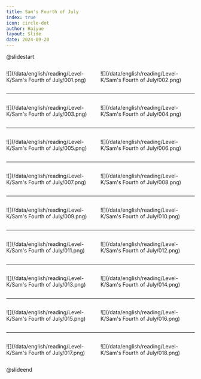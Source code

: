 ```yaml
---
title: Sam's Fourth of July
index: true
icon: circle-dot
author: Haiyue
layout: Slide
date: 2024-09-20
---
```

 
@slidestart

<div style="display:flex">
<div style="flex:1">

![](/data/english/reading/Level-K/Sam's Fourth of July/001.png)
</div>
<div style="flex:1">

![](/data/english/reading/Level-K/Sam's Fourth of July/002.png)
</div>
</div>

---

<div style="display:flex">
<div style="flex:1">

![](/data/english/reading/Level-K/Sam's Fourth of July/003.png)
</div>
<div style="flex:1">

![](/data/english/reading/Level-K/Sam's Fourth of July/004.png)
</div>
</div>

---

<div style="display:flex">
<div style="flex:1">

![](/data/english/reading/Level-K/Sam's Fourth of July/005.png)
</div>
<div style="flex:1">

![](/data/english/reading/Level-K/Sam's Fourth of July/006.png)
</div>
</div>

---

<div style="display:flex">
<div style="flex:1">

![](/data/english/reading/Level-K/Sam's Fourth of July/007.png)
</div>
<div style="flex:1">

![](/data/english/reading/Level-K/Sam's Fourth of July/008.png)
</div>
</div>

---

<div style="display:flex">
<div style="flex:1">

![](/data/english/reading/Level-K/Sam's Fourth of July/009.png)
</div>
<div style="flex:1">

![](/data/english/reading/Level-K/Sam's Fourth of July/010.png)
</div>
</div>

---

<div style="display:flex">
<div style="flex:1">

![](/data/english/reading/Level-K/Sam's Fourth of July/011.png)
</div>
<div style="flex:1">

![](/data/english/reading/Level-K/Sam's Fourth of July/012.png)
</div>
</div>

---

<div style="display:flex">
<div style="flex:1">

![](/data/english/reading/Level-K/Sam's Fourth of July/013.png)
</div>
<div style="flex:1">

![](/data/english/reading/Level-K/Sam's Fourth of July/014.png)
</div>
</div>

---

<div style="display:flex">
<div style="flex:1">

![](/data/english/reading/Level-K/Sam's Fourth of July/015.png)
</div>
<div style="flex:1">

![](/data/english/reading/Level-K/Sam's Fourth of July/016.png)
</div>
</div>

---

<div style="display:flex">
<div style="flex:1">

![](/data/english/reading/Level-K/Sam's Fourth of July/017.png)
</div>
<div style="flex:1">

![](/data/english/reading/Level-K/Sam's Fourth of July/018.png)
</div>
</div>

@slideend